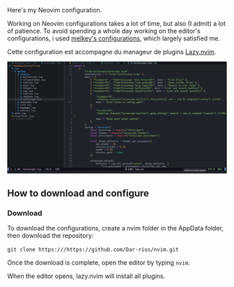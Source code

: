Here's my Neovim configuration.

Working on Neovim configurations takes a lot of time, but also (I admit) a lot of patience. To avoid spending a whole day working on the editor's configurations,
i used [melkey's configurations](https://github.com/Melkeydev/NvimConfig), which largely satisfied me.

Cette configuration est accompagne du manageur de plugins [Lazy.nvim](https://github.com/folke/lazy.nvim).

![alt text](./ressources/term.png)

## How to download and configure

### Download

To download the configurations, create a nvim folder in the AppData folder, then download the repository:

`git clone https:///https://github.com/Dar-rius/nvim.git`

Once the download is complete, open the editor by typing `nvim`.

When the editor opens, lazy.nvim will install all plugins.
